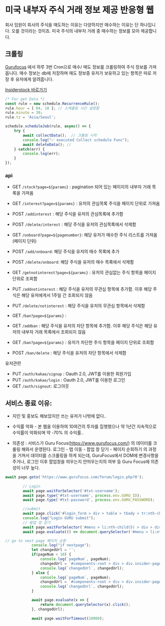 # 미국 내부자 주식 거래 정보 제공 반응형 웹

 회사 임원이 회사의 주식을 매도하는 이유는 다양하지만 매수하는 이유는 단 하나입니다. 오를 것이라는 것이죠.
 미국 주식의 내부자 거래 중 매수하는 정보를 모아 제공합니다.

## 크롤링

 [Gurufocus](https://www.gurufocus.com/insider/summary) 에서 하루 3번 Cron으로 매수/ 매도 정보를 크롤링하여
주식 정보를 가져옵니다.
매수 정보는 db에 저장하며 매도 정보중 유저가 보유하고 있는 항목은 따로 저장 후 유저에게 알려줍니다.

[Insiderstock 바로가기](https://insiderstock-frontend.firebaseapp.com) 


``` javascript
/* For get Data */
const rule = new schedule.RecurrenceRule();
rule.hour = [ 04, 18 ]; // 스케줄링 시간 설정함
rule.minute = 30;
rule.tz = 'Asia/Seoul';

schedule.scheduleJob(rule, async() => {
    try {
        await collectData();  // 크롤링 시작
      	console.log("✅ executed Collect schedule Func");
        await deleteData(); // 
    } catch(err) {
        console.log(err);
    }
});
```


### api

- GET `/stock?page=${params}`  : pagination 되어 있는 페이지의 내부자 거래 목록을 가져옴
- GET `/interest?page=${params}` : 유저의 관심목록 주식을 페이지 단위로 가져옴
- POST `/addinterest` : 해당 주식을 유저의 관심목록에 추가함
- POST `/delete/interest` : 해당 주식을 유저의 관심목록에서 삭제함

- GET `/onboard?page=${pagenumber}`: 해당 유저가 매수한 주식 리스트를 가져옴 (페이지 단위)
- POST `/add/onboard`: 해당 주식을 유저의 매수 목록에 추가
- POST `/delete/onboard`: 해당 주식을 유저의 매수 목록에서 삭제함

- GET `/getnotinterest?page=${params}` :  유저의 관심없는 주식 항목을 페이지 단위로 조회함
- PUT `/addnotinterest` : 해당 주식을 유저의 무관심 항목에 추가함. 이후 해당 주식은 해당 유저에게서 1주일 간 조회되지 않음 
- PUT `/delete/notinterest` : 해당 주식을 유저의 무관심 항목에서 삭제함

- GET `/ban?page=${params}` : 

- GET `/addban` : 해당 주식을 유저의 차단 항목에 추가함. 이후 해당 주식은 해당 유저의 내부자 거래 목록에서 조회되지 않음
- GET `/ban?page=${params}` :  유저가 차단한 주식 항목을 페이지 단위로 조회함
- POST `/ban/delete` :  해당 주식을 유저의 차단 항목에서 삭제함

유저관련

- PUT `/auth/kakao/signup` : Oauth 2.0, JWT를 이용한 회원가입
- PUT `/auth/kakao/login` : Oauth 2.0, JWT를 이용한 로그인
- GET `/auth/signout`: 로그아웃


## 서비스 종료 이유:

- 지인 및 홍보도 해보았지만 쓰는 유저가 나밖에 없다..
- 수익률 악화 - 본 웹을 이용하여 10여건의 투자를 집행했으나 약 1년간 지속적으로 수익률이 악화되며 약 -70% 의 수익률..

- 의존성 : 서비스가 Guru Focus(https://www.gurufocus.com/) 의 데이터를 크롤링 해와서 운영된다. 로그인 - 탭 이동 - 팝업 창 닫기 - 페이지 순회하기 의 과정을 거쳐서 데이터를 스크롤링을 하게 되는데,
GuruFocus에서 DOM에 변경사항을 주거나, 로그인 이후 팝업창을 띄우는지 안띄우는지의 여부 등 Guru Focus에 의존성이 너무 높다.

``` javascript
await page.goto('https://www.gurufocus.com/forum/login.php?0');
        
        // Login
        await page.waitForSelector('#txt-username');
        await page.type('#txt-username', process.env.GURU_ID);
        await page.type('#txt-password', process.env.GURU_PASSWORD);

        //submit
        await page.click('#login_form > div > table > tbody > tr:nth-child(3) > td > input');
        console.log("Login GURU submit");
		// 팝업 창 닫기
        await page.waitForSelector('#menu > li:nth-child(5) > div > div > ul > li:nth-child(1) > a');	// 데이터 찾아가기
        await page.evaluate(() => document.querySelector('#menu > li:nth-child(5) > div > div > ul > li:nth-child(1) > a').click());

```

``` javascript 
// go to next page 페이지 순환
            console.log("if nextpage");
            let changedUrl = '';
            if(pageNum < 10) {
                console.log(`pageNum`, pageNum);
                changedUrl = `#components-root > div > div.insider-page > div.aio-tabs.hide-on-print.hidden-sm-and-down > div.el-pagination.el-pagination--small > ul > li:nth-child(${pageNum})`;
                console.log(`changedUrl`, changedUrl);
            } else {
                console.log(`pageNum`, pageNum);
                changedUrl = `#components-root > div > div.insider-page > div.aio-tabs.hide-on-print.hidden-sm-and-down > div.el-pagination.el-pagination--small > ul > li:nth-child(6)`;
                console.log(`changedUrl`, changedUrl);
            }

            await page.evaluate(x => {
                return document.querySelector(x).click();
            }, changedUrl);
            
            await page.waitForTimeout(10000);

```

